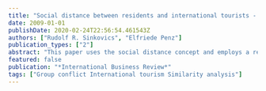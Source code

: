 ```yaml
---
title: "Social distance between residents and international tourists - Implications for international business"
date: 2009-01-01
publishDate: 2020-02-24T22:56:54.461543Z
authors: ["Rudolf R. Sinkovics", "Elfriede Penz"]
publication_types: ["2"]
abstract: "This paper uses the social distance concept and employs a revised version of Bogardus' [Bogardus, E. S. (1933b). Social problems and social processes: Selected papers from the proceedings of the American sociological society. Chicago, IL: University of Chicago Press] social-distance scale, to explore cognitive structures of Austrian residents towards Japanese and German tourists. The removal of conflicts between residents and international tourists is vital to improve the economic outcomes of the exchange of individuals from various cultural backgrounds. This can help the tourism sector, which is significant factor in the service industry. Data from a quota-sample of 449 respondents, commenting on everyday life interactions with German and Japanese tourists is used. Similarity analysis methodology is applied to [`]link' statements and interpret differences in views towards tourist encounters. Austrian residents view tourist groups similar in terms of brief interactions (e.g. when visiting museums or walking in gardens). However, long-term relationships (e.g. kindergarten and schools vs. personal invitation to homes) manifest themselves differently. The cognitive structures of interaction we identify can be seen as conflict-coping strategies. For residents, social distance serves as a means to avoid malfunctioning relationships. In that respect, Austrians are more reluctant to engage in personal interactions with Japanese tourists than with German tourists. The paper concludes with managerial recommendations for international business and tourism managers that are designed to improve social and economic performance of interaction."
featured: false
publication: "*International Business Review*"
tags: ["Group conflict International tourism Similarity analysis"]
---
```


